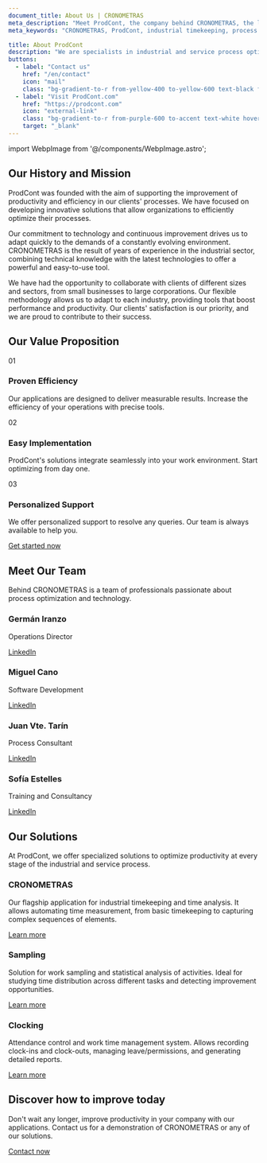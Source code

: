 ```yaml
---
document_title: About Us | CRONOMETRAS
meta_description: "Meet ProdCont, the company behind CRONOMETRAS, the leading application for industrial timekeeping and process optimization."
meta_keywords: "CRONOMETRAS, ProdCont, industrial timekeeping, process optimization, industrial efficiency, production control"

title: About ProdCont
description: "We are specialists in industrial and service process optimization, creators of CRONOMETRAS, the definitive solution for timekeeping and time analysis."
buttons:
  - label: "Contact us"
    href: "/en/contact"
    icon: "mail"
    class: "bg-gradient-to-r from-yellow-400 to-yellow-600 text-black font-bold py-3 px-6 rounded-lg text-center transition-all duration-300 shadow-md hover:scale-105 hover:shadow-yellow-500/50 border border-yellow-300 w-full sm:w-auto mb-3 sm:mb-0"
  - label: "Visit ProdCont.com"
    href: "https://prodcont.com"
    icon: "external-link"
    class: "bg-gradient-to-r from-purple-600 to-accent text-white hover:opacity-90 font-bold py-3 px-6 rounded-lg text-center transition-all duration-300 shadow-md hover:scale-105 hover:shadow-purple-500/50 border border-purple-400 w-full sm:w-auto"
    target: "_blank"
---
```

import WebpImage from '@/components/WebpImage.astro';


<div class="container py-10">
  <div class="row justify-center">
    <div class="md:col-10 lg:col-8">
      <div class="mb-10">
        <h2 class="mb-4">Our History and Mission</h2>
        <p class="mb-6">ProdCont was founded with the aim of supporting the improvement of productivity and efficiency in our clients' processes. We have focused on developing innovative solutions that allow organizations to efficiently optimize their processes.</p>
        <p class="mb-6">Our commitment to technology and continuous improvement drives us to adapt quickly to the demands of a constantly evolving environment. CRONOMETRAS is the result of years of experience in the industrial sector, combining technical knowledge with the latest technologies to offer a powerful and easy-to-use tool.</p>
        <p>We have had the opportunity to collaborate with clients of different sizes and sectors, from small businesses to large corporations. Our flexible methodology allows us to adapt to each industry, providing tools that boost performance and productivity. Our clients' satisfaction is our priority, and we are proud to contribute to their success.</p>
      </div>
    </div>
  </div>
</div>

<div class="py-16">
  <div class="container">
    <div class="row justify-center">
      <div class="md:col-10 lg:col-8 text-center">
        <h2 class="mb-4">Our Value Proposition</h2>
        <WebpImage src="/images/webp/propuesta-de-valor.webp" alt="Value Proposition" class="mb-10 mx-auto" />
      </div>
    </div>

  <div class="row justify-center">
    <div class="md:col-4 mb-8">
      <div class="p-6 h-full dark:bg-gray-700 dark:text-white rounded-lg">
        <div class="mb-4 text-accent">
          <span class="text-2xl font-bold">01</span>
        </div>
        <h3 class="h4 mb-4">Proven Efficiency</h3>
        <p>Our applications are designed to deliver measurable results. Increase the efficiency of your operations with precise tools.</p>
      </div>
    </div>
    <div class="md:col-4 mb-8">
      <div class="p-6 h-full dark:bg-gray-700 dark:text-white rounded-lg">
        <div class="mb-4 text-accent">
          <span class="text-2xl font-bold">02</span>
        </div>
        <h3 class="h4 mb-4">Easy Implementation</h3>
        <p>ProdCont's solutions integrate seamlessly into your work environment. Start optimizing from day one.</p>
      </div>
    </div>
    <div class="md:col-4 mb-8">
      <div class="p-6 h-full dark:bg-gray-700 dark:text-white rounded-lg">
        <div class="mb-4 text-accent">
          <span class="text-2xl font-bold">03</span>
        </div>
        <h3 class="h4 mb-4">Personalized Support</h3>
        <p>We offer personalized support to resolve any queries. Our team is always available to help you.</p>
      </div>
    </div>
  </div>
  <div class="row justify-center mt-8">
    <div class="md:col-4 text-center">
      <a href="/en/contact" class="inline-block bg-yellow-500 hover:bg-yellow-600 text-black font-bold py-3 px-6 rounded-lg text-center transition-colors">Get started now</a>
    </div>
  </div>
</div>
</div>

<div class="container py-16">
  <div class="row justify-center">
    <div class="md:col-10 lg:col-8 text-center mb-10">
      <h2 class="mb-4">Meet Our Team</h2>
      <p class="mb-6">Behind CRONOMETRAS is a team of professionals passionate about process optimization and technology.</p>
    </div>
  </div>
  <div class="row justify-center">
    <div class="sm:col-6 md:col-3 mb-8">
      <div class="text-center">
        <WebpImage src="/images/webp/team/german.webp" alt="Germán Iranzo" class="rounded-full w-32 h-32 object-cover mx-auto mb-4" />
        <h3 class="h5 mb-2">Germán Iranzo</h3>
        <p class="text-sm text-gray-600 mb-2">Operations Director</p>
        <a href="https://www.linkedin.com/in/germ%C3%A1n-iranzo-5733b449/" target="_blank" class="inline-block border border-accent text-accent hover:bg-accent/10 font-bold py-2 px-4 rounded-lg text-center transition-colors w-full md:w-auto mb-4 md:mb-0 md:mr-4">LinkedIn</a>
      </div>
    </div>
    <div class="sm:col-6 md:col-3 mb-8">
      <div class="text-center">
        <WebpImage src="/images/webp/team/miguel.webp" alt="Miguel Cano" class="rounded-full w-32 h-32 object-cover mx-auto mb-4" />
        <h3 class="h5 mb-2">Miguel Cano</h3>
        <p class="text-sm text-gray-600 mb-2">Software Development</p>
        <a href="https://www.linkedin.com/in/miguel-cano-otero/" target="_blank" class="inline-block border border-accent text-accent hover:bg-accent/10 font-bold py-2 px-4 rounded-lg text-center transition-colors w-full md:w-auto mb-4 md:mb-0 md:mr-4">LinkedIn</a>
      </div>
    </div>
    <div class="sm:col-6 md:col-3 mb-8">
      <div class="text-center">
        <WebpImage src="/images/webp/team/juanvi.webp" alt="Juan Vicente Tarín" class="rounded-full w-32 h-32 object-cover mx-auto mb-4" />
        <h3 class="h5 mb-2">Juan Vte. Tarín</h3>
        <p class="text-sm text-gray-600 mb-2">Process Consultant</p>
        <a href="https://www.linkedin.com/in/juan-vicente-tar%C3%ADn-2a384520/" target="_blank" class="inline-block border border-accent text-accent hover:bg-accent/10 font-bold py-2 px-4 rounded-lg text-center transition-colors w-full md:w-auto mb-4 md:mb-0 md:mr-4">LinkedIn</a>
      </div>
    </div>
    <div class="sm:col-6 md:col-3 mb-8">
      <div class="text-center">
        <WebpImage src="/images/webp/team/sofia.webp" alt="Sofía Estelles" class="rounded-full w-32 h-32 object-cover mx-auto mb-4" />
        <h3 class="h5 mb-2">Sofía Estelles</h3>
        <p class="text-sm text-gray-600 mb-2">Training and Consultancy</p>
        <a href="https://www.linkedin.com/in/sofia-estelles-miguel-961aba18" target="_blank" class="inline-block border border-accent text-accent hover:bg-accent/10 font-bold py-2 px-4 rounded-lg text-center transition-colors w-full md:w-auto mb-4 md:mb-0 md:mr-4">LinkedIn</a>
      </div>
    </div>
  </div>
</div>

<div class="py-16">
  <div class="container">
    <div class="row justify-center">
      <div class="md:col-10 lg:col-8 text-center">
        <h2 class="mb-8 dark:text-white">Our Solutions</h2>
        <p class="mb-10 dark:text-gray-200">At ProdCont, we offer specialized solutions to optimize productivity at every stage of the industrial and service process.</p>
      </div>
    </div>
    <div class="row justify-center">
      <div class="md:col-4 mb-8">
        <div class="bg-white dark:bg-gray-700 p-8 rounded-lg shadow-md h-full">
          <h3 class="h4 mb-4 dark:text-white">CRONOMETRAS</h3>
          <p class="mb-4 dark:text-gray-200">Our flagship application for industrial timekeeping and time analysis. It allows automating time measurement, from basic timekeeping to capturing complex sequences of elements.</p>
          <a href="/" class="inline-block bg-yellow-500 hover:bg-yellow-600 text-black font-bold py-2 px-4 rounded-lg text-center transition-colors">Learn more</a>
        </div>
      </div>
      <div class="md:col-4 mb-8">
        <div class="bg-white dark:bg-gray-700 p-8 rounded-lg shadow-md h-full">
          <h3 class="h4 mb-4 dark:text-white">Sampling</h3>
          <p class="mb-4 dark:text-gray-200">Solution for work sampling and statistical analysis of activities. Ideal for studying time distribution across different tasks and detecting improvement opportunities.</p>
          <a href="https://prodcont.com/muestreo/" target="_blank" class="inline-block bg-yellow-500 hover:bg-yellow-600 text-black font-bold py-2 px-4 rounded-lg text-center transition-colors">Learn more</a>
        </div>
      </div>
      <div class="md:col-4 mb-8">
        <div class="bg-white dark:bg-gray-700 p-8 rounded-lg shadow-md h-full">
          <h3 class="h4 mb-4 dark:text-white">Clocking</h3>
          <p class="mb-4 dark:text-gray-200">Attendance control and work time management system. Allows recording clock-ins and clock-outs, managing leave/permissions, and generating detailed reports.</p>
          <a href="https://prodcont.com/fichadas/" target="_blank" class="inline-block bg-yellow-500 hover:bg-yellow-600 text-black font-bold py-2 px-4 rounded-lg text-center transition-colors">Learn more</a>
        </div>
      </div>
    </div>
  </div>
</div>

<div class="container py-16">
  <div class="row justify-center">
    <div class="md:col-10 lg:col-8 text-center">
      <h2 class="mb-4">Discover how to improve today</h2>
      <p class="mb-8">Don't wait any longer, improve productivity in your company with our applications. Contact us for a demonstration of CRONOMETRAS or any of our solutions.</p>
      <a href="/en/contact" class="inline-block bg-yellow-500 hover:bg-yellow-600 text-black font-bold py-3 px-6 rounded-lg text-center transition-colors">Contact now</a>
    </div>
  </div>
</div>